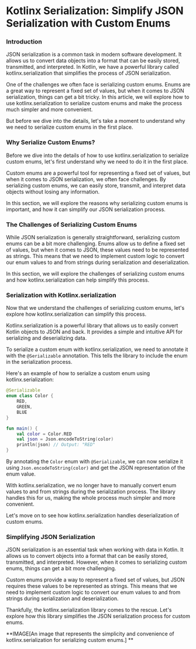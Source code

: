 # Kotlinx Serialization: Simplify JSON Serialization with Custom Enums

### Introduction

JSON serialization is a common task in modern software development. It allows us to convert data objects into a format
that can be easily stored, transmitted, and interpreted. In Kotlin, we have a powerful library called
kotlinx.serialization that simplifies the process of JSON serialization.

One of the challenges we often face is serializing custom enums. Enums are a great way to represent a fixed set of
values, but when it comes to JSON serialization, things can get a bit tricky. In this article, we will explore how to
use kotlinx.serialization to serialize custom enums and make the process much simpler and more convenient.

But before we dive into the details, let's take a moment to understand why we need to serialize custom enums in the
first place.

### Why Serialize Custom Enums?

Before we dive into the details of how to use kotlinx.serialization to serialize custom enums, let's first understand
why we need to do it in the first place.

Custom enums are a powerful tool for representing a fixed set of values, but when it comes to JSON serialization, we
often face challenges. By serializing custom enums, we can easily store, transmit, and interpret data objects without
losing any information.

In this section, we will explore the reasons why serializing custom enums is important, and how it can simplify our JSON
serialization process.

### The Challenges of Serializing Custom Enums

While JSON serialization is generally straightforward, serializing custom enums can be a bit more challenging. Enums
allow us to define a fixed set of values, but when it comes to JSON, these values need to be represented as strings.
This means that we need to implement custom logic to convert our enum values to and from strings during serialization
and deserialization.

In this section, we will explore the challenges of serializing custom enums and how kotlinx.serialization can help
simplify this process.

### Serialization with Kotlinx.serialization

Now that we understand the challenges of serializing custom enums, let's explore how kotlinx.serialization can simplify
this process.

Kotlinx.serialization is a powerful library that allows us to easily convert Kotlin objects to JSON and back. It
provides a simple and intuitive API for serializing and deserializing data.

To serialize a custom enum with kotlinx.serialization, we need to annotate it with the `@Serializable` annotation. This
tells the library to include the enum in the serialization process.

Here's an example of how to serialize a custom enum using kotlinx.serialization:

```kotlin
@Serializable
enum class Color {
    RED,
    GREEN,
    BLUE
}

fun main() {
    val color = Color.RED
    val json = Json.encodeToString(color)
    println(json) // Output: "RED"
}
```

By annotating the `Color` enum with `@Serializable`, we can now serialize it using `Json.encodeToString(color)` and get
the JSON representation of the enum value.

With kotlinx.serialization, we no longer have to manually convert enum values to and from strings during the
serialization process. The library handles this for us, making the whole process much simpler and more convenient.

Let's move on to see how kotlinx.serialization handles deserialization of custom enums.

### Simplifying JSON Serialization

JSON serialization is an essential task when working with data in Kotlin. It allows us to convert objects into a format
that can be easily stored, transmitted, and interpreted. However, when it comes to serializing custom enums, things can
get a bit more challenging.

Custom enums provide a way to represent a fixed set of values, but JSON requires these values to be represented as
strings. This means that we need to implement custom logic to convert our enum values to and from strings during
serialization and deserialization.

Thankfully, the kotlinx.serialization library comes to the rescue. Let's explore how this library simplifies the JSON
serialization process for custom enums.

**IMAGE[An image that represents the simplicity and convenience of kotlinx.serialization for serializing custom enums.]
**

